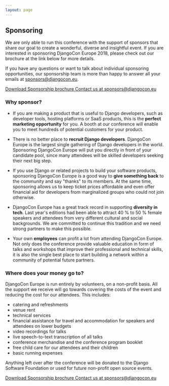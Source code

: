 ```yaml
---
layout: page
---
```


## Sponsoring

We are only able to run this conference with the support of sponsors that share our goal to create a wonderful,
diverse and insightful event. If you are interested in sponsoring DjangoCon Europe 2018, please check out our
brochure at the link below for more details.

If you have any questions or want to talk about individual sponsoring opportunities, our sponsorship team is
more than happy to answer all your emails at sponsors@djangocon.eu.

<div class="information-buttons">
  <a class="information" href="/assets/sponsor-brochure.pdf">
    Download Sponsorship brochure
  </a>
  <a class="information" href="mailto:sponsors@djangocon.eu">
    Contact us at sponsors@djangocon.eu
  </a>
</div>

### Why sponsor?

* If you are making a product that is useful to Django developers, such as developer tools, hosting platforms or
  SaaS products, this is the **perfect marketing opportunity** for you. A booth at our conference will enable you
  to meet hundreds of potential customers for your product.

* There is no better place to **recruit Django developers**. DjangoCon Europe is the largest single gathering of
  Django developers in the world. Sponsoring DjangoCon Europe will put you directly in front of your candidate pool,
  since many attendees will be skilled developers seeking their next big step.

* If you use Django or related projects to build your software products, sponsoring DjangoCon Europe is a good way to
  **give something back** to the community and say "thanks" to its members. At the same time, sponsoring allows us to
  keep ticket prices affordable and even offer financial aid for developers from marginalized groups who could not
  join otherwise.

* DjangoCon Europe has a great track record in supporting **diversity in tech**. Last year's editions had been able to
  attract 40 % to 50 % female speakers and attendees from very different cultural and social backgrounds. We are
  committed to continue this tradition and we need strong partners to make this possible.

* Your own **employees** can profit a lot from attending DjangoCon Europe. Not only does the conference provide valuable
  education in form of talks and workshops that improve their professional and technical skills, it is also the single
  best place to start building a network within a community of potential future partners.

### Where does your money go to?

DjangoCon Europe is run entirely by volunteers, on a non-profit basis. All the support we receive will go towards
covering the costs of the event and reducing the cost for our attendees. This includes:

* catering and refreshments
* venue rent
* technical services
* financial assistance for travel and accommodation for speakers and attendees on lower budgets
* video recordings for talks
* live speech-to-text transcription of all talks
* conference merchandise and the conference program booklet
* free child care for our attendees and their children
* basic running expenses

Anything left over after the conference will be donated to the Django Software Foundation or used for future non-profit open source events.

<div class="information-buttons">
  <a class="information" href="/assets/sponsor-brochure.pdf">
    Download Sponsorship brochure
  </a>
  <a class="information" href="mailto:sponsors@djangocon.eu">
    Contact us at sponsors@djangocon.eu
  </a>
</div>
